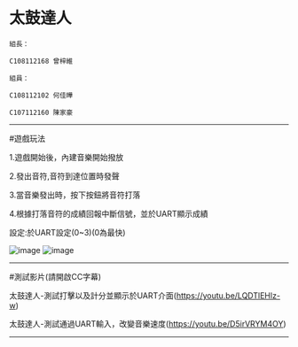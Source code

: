 太鼓達人  
====  
    組長：

    C108112168 曾梓維

    組員：

    C108112102 何佳曄

    C107112160 陳家豪
------- 
#遊戲玩法

1.遊戲開始後，內建音樂開始撥放

2.發出音符,音符到達位置時發聲

3.當音樂發出時，按下按鈕將音符打落

4.根據打落音符的成績回報中斷信號，並於UART顯示成績

設定:於UART設定(0~3)(0為最快)

![image](https://user-images.githubusercontent.com/76207012/176700866-5c483f5d-8f05-40f0-a26a-a5dda697ad10.png)
![image](https://user-images.githubusercontent.com/76207012/176700910-9bad1863-50b7-47b7-b38c-9ae179fe7a87.png)

------- 


#測試影片(請開啟CC字幕)

太鼓達人-測試打擊以及計分並顯示於UART介面(https://youtu.be/LQDTlEHlz-w)

太鼓達人-測試通過UART輸入，改變音樂速度(https://youtu.be/D5irVRYM4OY)

------- 

